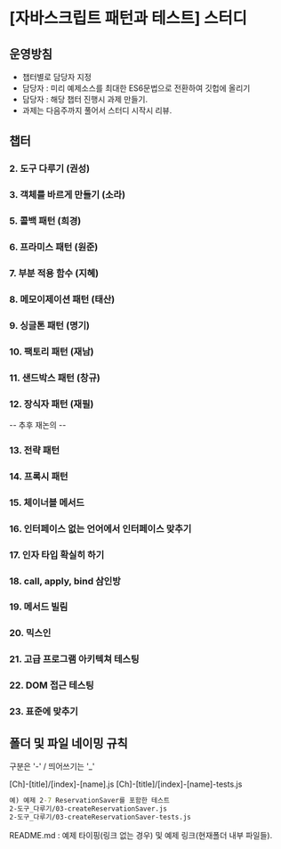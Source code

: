 # [자바스크립트 패턴과 테스트] 스터디

## 운영방침
- 챕터별로 담당자 지정
- 담당자 : 미리 예제소스를 최대한 ES6문법으로 전환하여 깃헙에 올리기
- 담당자 : 해당 챕터 진행시 과제 만들기.
- 과제는 다음주까지 풀어서 스터디 시작시 리뷰.


## 챕터

### 2. 도구 다루기 (권성)
### 3. 객체를 바르게 만들기 (소라)
### 5. 콜백 패턴 (희경)
### 6. 프라미스 패턴 (원준)
### 7. 부분 적용 함수 (지혜)
### 8. 메모이제이션 패턴 (태산)
### 9. 싱글톤 패턴 (명기)
### 10. 팩토리 패턴 (재남)
### 11. 샌드박스 패턴 (창규)
### 12. 장식자 패턴 (재필)

-- 추후 재논의 --
### 13. 전략 패턴
### 14. 프록시 패턴
### 15. 체이너블 메서드
### 16. 인터페이스 없는 언어에서 인터페이스 맞추기
### 17. 인자 타입 확실히 하기
### 18. call, apply, bind 삼인방
### 19. 메서드 빌림
### 20. 믹스인
### 21. 고급 프로그램 아키텍쳐 테스팅
### 22. DOM 접근 테스팅
### 23. 표준에 맞추기


## 폴더 및 파일 네이밍 규칙
구분은 '-' / 띄어쓰기는 '_'

[Ch]-[title]/[index]-[name].js
[Ch]-[title]/[index]-[name]-tests.js

```cmd
예) 예제 2-7 ReservationSaver를 포함한 테스트
2-도구_다루기/03-createReservationSaver.js
2-도구_다루기/03-createReservationSaver-tests.js
```

README.md : 예제 타이핑(링크 없는 경우) 및 예제 링크(현재폴더 내부 파일들).
